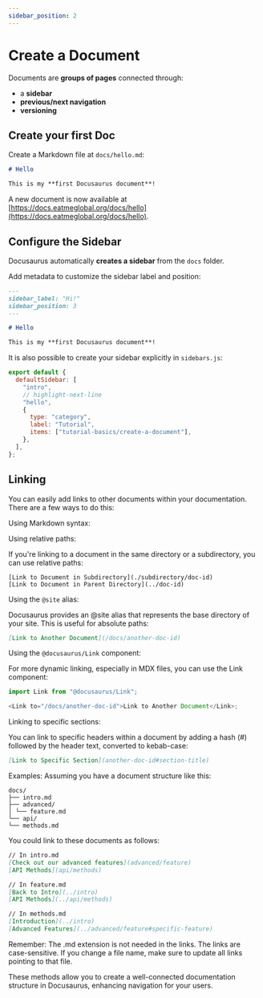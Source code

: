 ```yaml
---
sidebar_position: 2
---
```


# Create a Document

Documents are **groups of pages** connected through:

- a **sidebar**
- **previous/next navigation**
- **versioning**

## Create your first Doc

Create a Markdown file at `docs/hello.md`:

```md title="docs/hello.md"
# Hello

This is my **first Docusaurus document**!
```

A new document is now available at [https://docs.eatmeglobal.org/docs/hello](https://docs.eatmeglobal.org/docs/hello).

## Configure the Sidebar

Docusaurus automatically **creates a sidebar** from the `docs` folder.

Add metadata to customize the sidebar label and position:

```md title="docs/hello.md" {1-4}
---
sidebar_label: "Hi!"
sidebar_position: 3
---

# Hello

This is my **first Docusaurus document**!
```

It is also possible to create your sidebar explicitly in `sidebars.js`:

```js title="sidebars.js"
export default {
  defaultSidebar: [
    "intro",
    // highlight-next-line
    "hello",
    {
      type: "category",
      label: "Tutorial",
      items: ["tutorial-basics/create-a-document"],
    },
  ],
};
```

## Linking

You can easily add links to other documents within your documentation. There are a few ways to do this:

Using Markdown syntax:

Using relative paths:

If you're linking to a document in the same directory or a subdirectory, you can use relative paths:

```[Link to Document in Same Directory](./another-doc-id)
[Link to Document in Subdirectory](./subdirectory/doc-id)
[Link to Document in Parent Directory](../doc-id)
```

Using the `@site` alias:

Docusaurus provides an @site alias that represents the base directory of your site. This is useful for absolute paths:

```md
[Link to Another Document](/docs/another-doc-id)
```

Using the `@docusaurus/Link` component:

For more dynamic linking, especially in MDX files, you can use the Link component:

```js
import Link from "@docusaurus/Link";

<Link to="/docs/another-doc-id">Link to Another Document</Link>;
```

Linking to specific sections:

You can link to specific headers within a document by adding a hash (#) followed by the header text, converted to kebab-case:

```md
[Link to Specific Section](another-doc-id#section-title)
```

Examples:
Assuming you have a document structure like this:

```
docs/
├── intro.md
├── advanced/
│ └── feature.md
└── api/
└── methods.md
```

You could link to these documents as follows:

```md
// In intro.md
[Check out our advanced features](advanced/feature)
[API Methods](api/methods)

// In feature.md
[Back to Intro](../intro)
[API Methods](../api/methods)

// In methods.md
[Introduction](../intro)
[Advanced Features](../advanced/feature#specific-feature)
```

Remember:
The .md extension is not needed in the links.
The links are case-sensitive.
If you change a file name, make sure to update all links pointing to that file.

These methods allow you to create a well-connected documentation structure in Docusaurus, enhancing navigation for your users.
